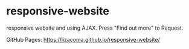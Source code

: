 # responsive-website
responsive website and using AJAX. 
Press "Find out more" to Request.

GitHub Pages: https://lizacoma.github.io/responsive-website/
